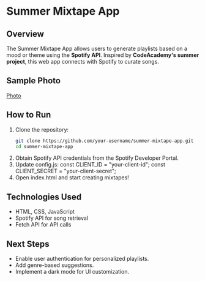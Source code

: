 # Summer Mixtape App

## Overview  
The Summer Mixtape App allows users to generate playlists based on a mood or theme using the **Spotify API**. Inspired by **CodeAcademy's summer project**, this web app connects with Spotify to curate songs.  

## Sample Photo
[Photo](https://github.com/haileyrthomas01/pythonportfolio/blob/main/web-projects/summer-mixtape-app/summix.png)

## How to Run  
1. Clone the repository:  
   ```sh
   git clone https://github.com/your-username/summer-mixtape-app.git
   cd summer-mixtape-app
2. Obtain Spotify API credentials from the Spotify Developer Portal.
3. Update config.js:
  const CLIENT_ID = "your-client-id";
  const CLIENT_SECRET = "your-client-secret";
4. Open index.html and start creating mixtapes!

## Technologies Used
- HTML, CSS, JavaScript
- Spotify API for song retrieval
- Fetch API for API calls

## Next Steps
- Enable user authentication for personalized playlists.
- Add genre-based suggestions.
- Implement a dark mode for UI customization.
